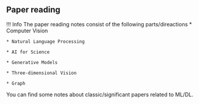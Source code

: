 ## Paper reading
!!! Info
    The paper reading notes consist of the following parts/direactions
    * Computer Vision

    * Natural Language Processing

    * AI for Science

    * Generative Models

    * Three-dimensional Vision
    
    * Graph

You can find some notes about classic/significant papers related to ML/DL. 



